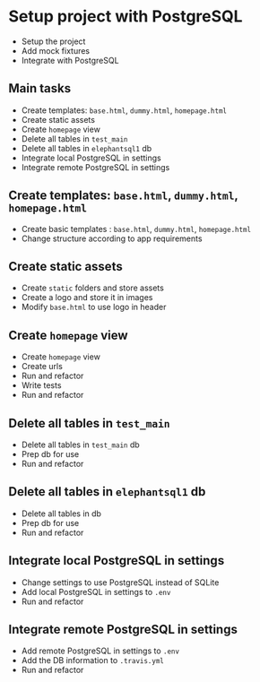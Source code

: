 # Setup project with PostgreSQL

- Setup the project
- Add mock fixtures
- Integrate with PostgreSQL

## Main tasks

- Create templates: `base.html`, `dummy.html`, `homepage.html`
- Create static assets
- Create `homepage` view
- Delete all tables in `test_main`
- Delete all tables in `elephantsql1` db
- Integrate local PostgreSQL in settings
- Integrate remote PostgreSQL in settings

## Create templates: `base.html`, `dummy.html`, `homepage.html`

- Create basic templates : `base.html`, `dummy.html`, `homepage.html`
- Change structure according to app requirements

## Create static assets

- Create `static` folders and store assets
- Create a logo and store it in images
- Modify `base.html` to use logo in header

## Create `homepage` view

- Create `homepage` view
- Create urls
- Run and refactor
- Write tests
- Run and refactor

## Delete all tables in `test_main`

- Delete all tables in `test_main` db
- Prep db for use
- Run and refactor

## Delete all tables in `elephantsql1` db

- Delete all tables in db
- Prep db for use
- Run and refactor

## Integrate local PostgreSQL in settings

- Change settings to use PostgreSQL instead of SQLite
- Add local PostgreSQL in settings to `.env`
- Run and refactor

## Integrate remote PostgreSQL in settings

- Add remote PostgreSQL in settings to `.env`
- Add the DB information to `.travis.yml`
- Run and refactor
